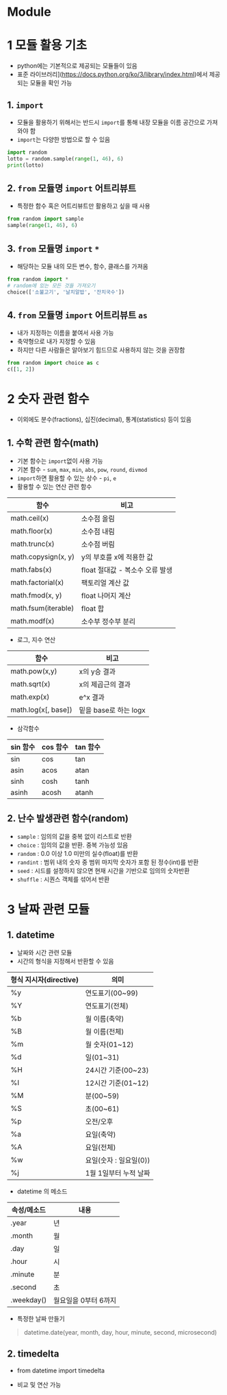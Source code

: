 # Module

# 1 모듈 활용 기초

* python에는 기본적으로 제공되는 모듈들이 있음
* 표준 라이브러리](https://docs.python.org/ko/3/library/index.html)에서 제공되는 모듈을 확인 가능

## 1. `import`

* 모듈을 활용하기 위해서는 반드시 `import`를 통해 내장 모듈을 이름 공간으로 가져와야 함
* `import`는 다양한 방법으로 할 수 있음

```python
import random
lotto = random.sample(range(1, 46), 6)
print(lotto)
```



## 2. `from` 모듈명 `import` 어트리뷰트

* 특정한 함수 혹은 어트리뷰트만 활용하고 싶을 때 사용

```python
from random import sample
sample(range(1, 46), 6)
```



## 3. `from` 모듈명 `import` `*`

* 해당하는 모듈 내의 모든 변수, 함수, 클래스를 가져옴

```python
from random import *
# random에 있는 모든 것들 가져오기
choice(['소불고기', '날치알밥', '잔치국수'])
```



## 4. `from` 모듈명 `import` 어트리뷰트 `as`

* 내가 지정하는 이름을 붙여서 사용 가능
* 축약형으로 내가 지정할 수 있음
* 하지만 다른 사람들은 알아보기 힘드므로 사용하지 않는 것을 권장함

```python
from random import choice as c
c([1, 2])
```



# 2 숫자 관련 함수

* 이외에도 분수(fractions), 십진(decimal), 통계(statistics) 등이 있음

## 1. 수학 관련 함수(math)

* 기본 함수는 `import`없이 사용 가능
* 기본 함수 - `sum`, `max`, `min`, `abs`, `pow`, `round`, `divmod`
* `import`하면 활용할 수 있는 상수 - `pi`, `e`
* 활용할 수 있는 연산 관련 함수

| 함수                | 비고                            |
| ------------------- | ------------------------------- |
| math.ceil(x)        | 소수점 올림                     |
| math.floor(x)       | 소수점 내림                     |
| math.trunc(x)       | 소수점 버림                     |
| math.copysign(x, y) | y의 부호를 x에 적용한 값        |
| math.fabs(x)        | float 절대값 - 복소수 오류 발생 |
| math.factorial(x)   | 팩토리얼 계산 값                |
| math.fmod(x, y)     | float 나머지 계산               |
| math.fsum(iterable) | float 합                        |
| math.modf(x)        | 소수부 정수부 분리              |

* 로그, 지수 연산

| 함수                | 비고                  |
| ------------------- | --------------------- |
| math.pow(x,y)       | x의 y승 결과          |
| math.sqrt(x)        | x의 제곱근의 결과     |
| math.exp(x)         | e^x 결과              |
| math.log(x[, base]) | 밑을 base로 하는 logx |

* 삼각함수

| sin 함수| cos 함수 | tan 함수 |
| -------- | -------- | -------- |
| sin | cos | tan |
| asin | acos | atan |
| sinh | cosh | tanh |
| asinh | acosh | atanh |



## 2. 난수 발생관련 함수(random)

* `sample` : 임의의 값을 중복 없이 리스트로 반환
* `choice` : 임의의 값을 반환. 중복 가능성 있음
* `random` : 0.0 이상 1.0 미만의 실수(float)를 반환
* `randint` : 범위 내의 숫자 중 범위 마지막 숫자가 포함 된 정수(int)를 반환
* `seed` : 시드를 설정하지 않으면 현재 시간을 기반으로 임의의 숫자반환
* `shuffle` : 시퀀스 객체를 섞어서 반환



# 3 날짜 관련 모듈

## 1. datetime

* 날짜와 시간 관련 모듈
* 시간의 형식을 지정해서 반환할 수 있음

| 형식 지시자(directive) | 의미                   |
| ---------------------- | ---------------------- |
| %y                     | 연도표기(00~99)        |
| %Y                     | 연도표기(전체)         |
| %b                     | 월 이름(축약)          |
| %B                     | 월 이름(전체)          |
| %m                     | 월 숫자(01~12)         |
| %d                     | 일(01~31)              |
| %H                     | 24시간 기준(00~23)     |
| %I                     | 12시간 기준(01~12)     |
| %M                     | 분(00~59)              |
| %S                     | 초(00~61)              |
| %p                     | 오전/오후              |
| %a                     | 요일(축약)             |
| %A                     | 요일(전체)             |
| %w                     | 요일(숫자 : 일요일(0)) |
| %j                     | 1월 1일부터 누적 날짜  |

* datetime 의 메소드

| 속성/메소드 | 내용                 |
| ----------- | -------------------- |
| .year       | 년                   |
| .month      | 월                   |
| .day        | 일                   |
| .hour       | 시                   |
| .minute     | 분                   |
| .second     | 초                   |
| .weekday()  | 월요일을 0부터 6까지 |

* 특정한 날짜 만들기

>  datetime.date(year, month, day, hour, minute, second, microsecond)



## 2. timedelta

* from datetime import timedelta

* 비교 및 연산 가능

  